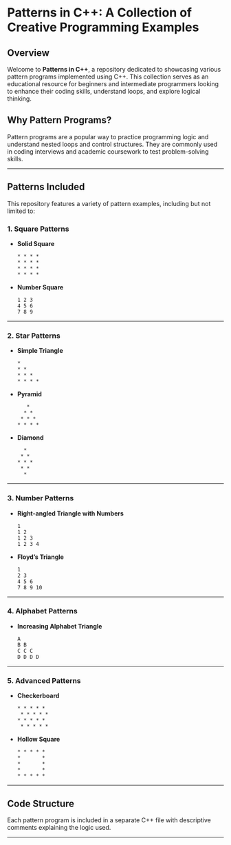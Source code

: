 # Patterns in C++: A Collection of Creative Programming Examples

## Overview
Welcome to **Patterns in C++**, a repository dedicated to showcasing various pattern programs implemented using C++. This collection serves as an educational resource for beginners and intermediate programmers looking to enhance their coding skills, understand loops, and explore logical thinking.

## Why Pattern Programs?
Pattern programs are a popular way to practice programming logic and understand nested loops and control structures. They are commonly used in coding interviews and academic coursework to test problem-solving skills.

---

## Patterns Included
This repository features a variety of pattern examples, including but not limited to:

### 1. **Square Patterns**
   - **Solid Square**
     ```
     * * * *
     * * * *
     * * * *
     * * * *
     ```

   - **Number Square** 
     ```
     1 2 3
     4 5 6
     7 8 9
     ```

---

### 2. **Star Patterns**
   - **Simple Triangle**
     ```
     *
     * *
     * * *
     * * * *
     ```

   - **Pyramid**
     ```
        *
       * *
      * * *
     * * * *
     ```

   - **Diamond**
     ```
       *
      * *
     * * *
      * *
       *
     ```

---

### 3. **Number Patterns**
   - **Right-angled Triangle with Numbers**
     ```
     1
     1 2
     1 2 3
     1 2 3 4
     ```

   - **Floyd’s Triangle**
     ```
     1
     2 3
     4 5 6
     7 8 9 10
     ```

---

### 4. **Alphabet Patterns**
   - **Increasing Alphabet Triangle**
     ```
     A
     B B
     C C C
     D D D D
     ```

---
     
### 5. **Advanced Patterns**
   - **Checkerboard**
     ```
     * * * * *
      * * * * *
     * * * * *
      * * * * *
     ```

   - **Hollow Square**
     ```
     * * * * *
     *       *
     *       *
     *       *
     * * * * *
     ```

---

## Code Structure
Each pattern program is included in a separate C++ file with descriptive comments explaining the logic used. 

---
